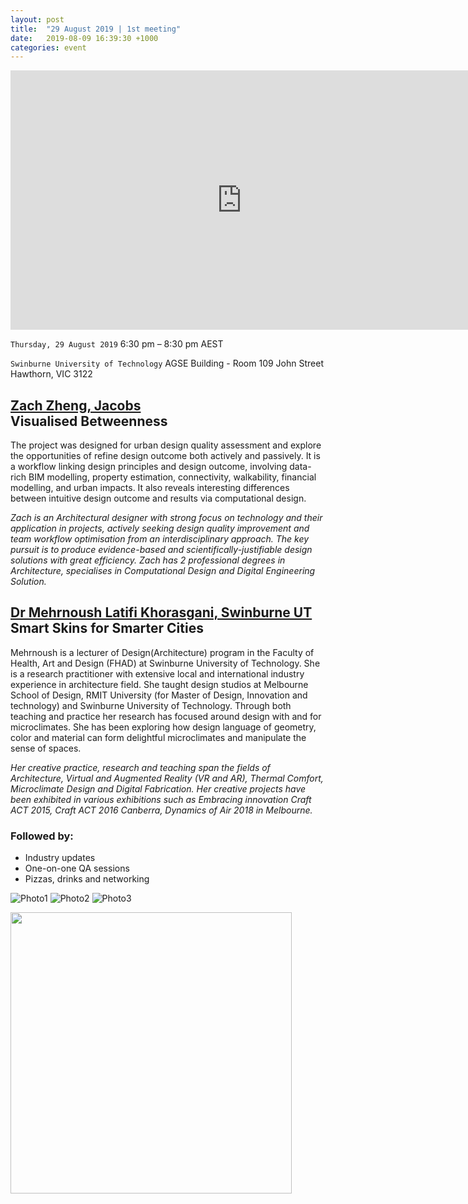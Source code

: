 ```yaml
---
layout: post
title:  "29 August 2019 | 1st meeting"
date:   2019-08-09 16:39:30 +1000
categories: event
---
```


<iframe width="740" height="415" src="https://www.youtube.com/embed/KsqzM35CtzA" frameborder="0" allow="accelerometer; autoplay; encrypted-media; gyroscope; picture-in-picture" allowfullscreen></iframe>

`Thursday, 29 August 2019`
6:30 pm – 8:30 pm AEST

`Swinburne University of Technology`
AGSE Building - Room 109
John Street
Hawthorn, VIC 3122

## [Zach Zheng, Jacobs](https://www.linkedin.com/in/zachitect/) <br> Visualised Betweenness
The project was designed for urban design quality assessment and explore the opportunities of refine design outcome both actively and passively. It is a workflow linking design principles and design outcome, involving data-rich BIM modelling, property estimation, connectivity, walkability, financial modelling, and urban impacts. It also reveals interesting differences between intuitive design outcome and results via computational design.

*Zach is an Architectural designer with strong focus on technology and their application in projects, actively seeking design quality improvement and team workflow optimisation from an interdisciplinary approach. The key pursuit is to produce evidence-based and scientifically-justifiable design solutions with great efficiency. Zach has 2 professional degrees in Architecture, specialises in Computational Design and Digital Engineering Solution.*

## [Dr Mehrnoush Latifi Khorasgani, Swinburne UT](https://www.linkedin.com/in/mehrnoush-latifi-45792554/) <br> Smart Skins for Smarter Cities
Mehrnoush is a lecturer of Design(Architecture) program in the Faculty of Health, Art and Design (FHAD) at Swinburne University of Technology. She is a research practitioner with extensive local and international industry experience in architecture field. She taught design studios at Melbourne School of Design, RMIT University (for Master of Design, Innovation and technology) and Swinburne University of Technology. Through both teaching and practice her research has focused around design with and for microclimates. She has been exploring how design language of geometry, color and material can form delightful microclimates and manipulate the sense of spaces.

*Her creative practice, research and teaching span the fields of Architecture, Virtual and Augmented Reality (VR and AR), Thermal Comfort, Microclimate Design and Digital Fabrication. Her creative projects have been exhibited in various exhibitions such as Embracing innovation Craft ACT 2015, Craft ACT 2016 Canberra, Dynamics of Air 2018 in Melbourne.*

### Followed by:

- Industry updates
- One-on-one QA sessions
- Pizzas, drinks and networking

![Photo1](..\..\..\..\images\events\DSC_0009.jpg)
![Photo2](..\..\..\..\images\events\DSC_0014.jpg)
![Photo3](..\..\..\..\images\events\DSC_0017.jpg)

<img src="..\..\..\..\images\events\DSC_0018.jpg" height="450"/>